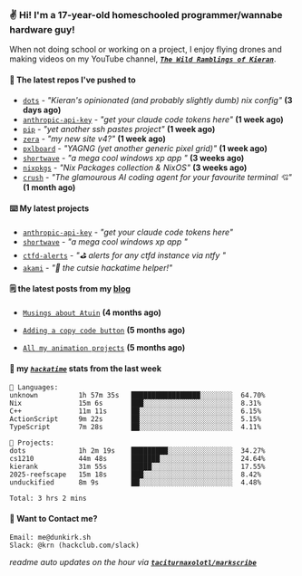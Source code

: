 ### ✌️ Hi! I'm a 17-year-old homeschooled programmer/wannabe hardware guy!

When not doing school or working on a project, I enjoy flying drones and making videos on my YouTube channel, [**_`The Wild Ramblings of Kieran`_**](https://youtube.com/@kieran.rambles).

#### 👷 The latest repos I've pushed to

- [`dots`](https://github.com/taciturnaxolotl/dots) - _"Kieran's opinionated (and probably slightly dumb) nix config"_ **(3 days ago)**
- [`anthropic-api-key`](https://github.com/taciturnaxolotl/anthropic-api-key) - _"get your claude code tokens here"_ **(1 week ago)**
- [`pip`](https://github.com/taciturnaxolotl/pip) - _"yet another ssh pastes project"_ **(1 week ago)**
- [`zera`](https://github.com/taciturnaxolotl/zera) - _"my new site v4?"_ **(1 week ago)**
- [`pxlboard`](https://github.com/taciturnaxolotl/pxlboard) - _"YAGNG (yet another generic pixel grid)"_ **(1 week ago)**
- [`shortwave`](https://github.com/taciturnaxolotl/shortwave) - _"a mega cool windows xp app "_ **(3 weeks ago)**
- [`nixpkgs`](https://github.com/NixOS/nixpkgs) - _"Nix Packages collection & NixOS"_ **(3 weeks ago)**
- [`crush`](https://github.com/charmbracelet/crush) - _"The glamourous AI coding agent for your favourite terminal 💘"_ **(1 month ago)**

#### ⌨️ My latest projects

- [`anthropic-api-key`](https://github.com/taciturnaxolotl/anthropic-api-key) - _"get your claude code tokens here"_
- [`shortwave`](https://github.com/taciturnaxolotl/shortwave) - _"a mega cool windows xp app "_
- [`ctfd-alerts`](https://github.com/taciturnaxolotl/ctfd-alerts) - _"⛳ alerts for any ctfd instance via ntfy "_
- [`akami`](https://github.com/taciturnaxolotl/akami) - _"🌷 the cutsie hackatime helper!"_

#### 🗒️ the latest posts from my [blog](https://dunkirk.sh)

- [`Musings about Atuin`](https://dunkirk.sh/blog/atuin/) **(4 months ago)**

- [`Adding a copy code button`](https://dunkirk.sh/blog/adding-a-copy-button/) **(5 months ago)**

- [`All my animation projects`](https://dunkirk.sh/blog/my-animations/) **(5 months ago)**



#### 📡 my [_`hackatime`_](https://waka.hackclub.com) stats from the last week

```text
💾 Languages:
unknown          1h 57m 35s   █████████████████░░░░░░░░  64.70%
Nix              15m 6s       ███░░░░░░░░░░░░░░░░░░░░░░  8.31%
C++              11m 11s      ██░░░░░░░░░░░░░░░░░░░░░░░  6.15%
ActionScript     9m 22s       ██░░░░░░░░░░░░░░░░░░░░░░░  5.15%
TypeScript       7m 28s       ██░░░░░░░░░░░░░░░░░░░░░░░  4.11%

💼 Projects:
dots             1h 2m 19s    █████████░░░░░░░░░░░░░░░░  34.27%
cs1210           44m 48s      ███████░░░░░░░░░░░░░░░░░░  24.64%
kierank          31m 55s      █████░░░░░░░░░░░░░░░░░░░░  17.55%
2025-reefscape   15m 18s      ███░░░░░░░░░░░░░░░░░░░░░░  8.42%
unduckified      8m 9s        ██░░░░░░░░░░░░░░░░░░░░░░░  4.48%

Total: 3 hrs 2 mins
```

#### 📮 Want to Contact me?

```text
Email: me@dunkirk.sh
Slack: @krn (hackclub.com/slack)
```

_readme auto updates on the hour via [**`taciturnaxolotl/markscribe`**](https://github.com/taciturnaxolotl/markscribe)_
